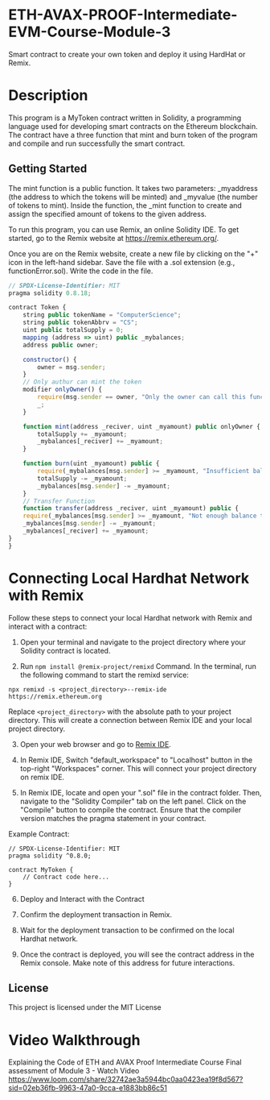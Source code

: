# ETH-AVAX-PROOF-Intermediate-EVM-Course-Module-3
Smart contract to create your own token and deploy it using HardHat or Remix.
# Description
This program is a MyToken contract written in Solidity, a programming language used for developing smart contracts on the Ethereum blockchain.
The contract have a three function that mint and burn token of the program and compile and run successfully the smart contract.
## Getting Started
The mint function is a public function. It takes two parameters: _myaddress (the address to which the tokens will be minted) and _myvalue (the number of tokens to mint). 
Inside the function, the _mint function to create and assign the specified amount of tokens to the given address.



To run this program, you can use Remix, an online Solidity IDE. To get started, go to the Remix website at https://remix.ethereum.org/.

Once you are on the Remix website, create a new file by clicking on the "+" icon in the left-hand sidebar. Save the file with a .sol extension (e.g., functionError.sol). Write the code in the file.
```javascript
// SPDX-License-Identifier: MIT
pragma solidity 0.8.18;

contract Token {
    string public tokenName = "ComputerScience";
    string public tokenAbbrv = "CS";
    uint public totalSupply = 0;
    mapping (address => uint) public _mybalances;
    address public owner;

    constructor() {
        owner = msg.sender;
    }
    // Only authur can mint the token
    modifier onlyOwner() {
        require(msg.sender == owner, "Only the owner can call this function");
        _;
    }

    function mint(address _reciver, uint _myamount) public onlyOwner {
        totalSupply += _myamount;
        _mybalances[_reciver] += _myamount;
    }

    function burn(uint _myamount) public {
        require(_mybalances[msg.sender] >= _myamount, "Insufficient balance");
        totalSupply -= _myamount;
        _mybalances[msg.sender] -= _myamount;
    }
    // Transfer Function
    function transfer(address _reciver, uint _myamount) public {
    require(_mybalances[msg.sender] >= _myamount, "Not enough balance to complete the transfer");
    _mybalances[msg.sender] -= _myamount;
    _mybalances[_reciver] += _myamount;
}
}
```
# Connecting Local Hardhat Network with Remix
Follow these steps to connect your local Hardhat network with Remix and interact with a contract:

1. Open your terminal and navigate to the project directory where your Solidity contract is located.

2.  Run `npm install @remix-project/remixd` Command. In the terminal, run the following command to start the remixd service:
```
npx remixd -s <project_directory>--remix-ide https://remix.ethereum.org
```
Replace `<project_directory>` with the absolute path to your project directory. This will create a connection between Remix IDE and your local project directory.

3. Open your web browser and go to [Remix IDE](https://remix.ethereum.org).

4. In Remix IDE, Switch "default_workspace" to "Localhost" button in the top-right "Workspaces" corner. This will connect your project directory on remix IDE.

5.  In Remix IDE, locate and open your ".sol" file in the contract folder. Then, navigate to the "Solidity Compiler" tab on the left panel. Click on the "Compile" button to compile the contract. Ensure that the compiler version matches the pragma statement in your contract.

Example Contract:
```solidity
// SPDX-License-Identifier: MIT
pragma solidity ^0.8.0;

contract MyToken {
    // Contract code here...
}
```
6. Deploy and Interact with the Contract

7. Confirm the deployment transaction in Remix.

8. Wait for the deployment transaction to be confirmed on the local Hardhat network.

9. Once the contract is deployed, you will see the contract address in the Remix console. Make note of this address for future interactions.

## License

This project is licensed under the MIT License

# Video Walkthrough
Explaining the Code of ETH and AVAX Proof Intermediate Course Final assessment of Module 3 - Watch Video
https://www.loom.com/share/32742ae3a5944bc0aa0423ea19f8d567?sid=02eb36fb-9963-47a0-9cca-e1883bb86c51

